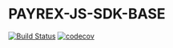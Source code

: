 PAYREX-JS-SDK-BASE
==================

[![Build Status](https://travis-ci.org/payrex/payrex-js-sdk-base.svg?branch=master)](https://travis-ci.org/payrex/payrex-js-sdk-base)
[![codecov](https://codecov.io/gh/payrex/payrex-js-sdk-base/branch/master/graph/badge.svg)](https://codecov.io/gh/payrex/payrex-js-sdk-base)

